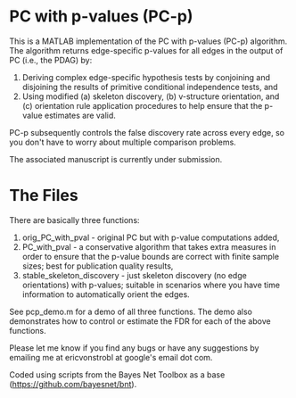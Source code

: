 # PC with p-values (PC-p)

This is a MATLAB implementation of the PC with p-values (PC-p) algorithm. The algorithm returns edge-specific p-values for all edges in the output of PC (i.e., the PDAG) by:

1. Deriving complex edge-specific hypothesis tests by conjoining and disjoining the results of primitive conditional independence tests, and
2. Using modified (a) skeleton discovery, (b) v-structure orientation, and (c) orientation rule application procedures to help ensure that the p-value estimates are valid.

PC-p subsequently controls the false discovery rate across every edge, so you don't have to worry about multiple comparison problems.

The associated manuscript is currently under submission.

# The Files
There are basically three functions: 
1. orig_PC_with_pval - original PC but with p-value computations added,
2. PC_with_pval - a conservative algorithm that takes extra measures in order to ensure that the p-value bounds are correct with finite sample sizes; best for publication quality results,
3. stable_skeleton_discovery - just skeleton discovery (no edge orientations) with p-values; suitable in scenarios where you have time information to automatically orient the edges.

See pcp_demo.m for a demo of all three functions. The demo also demonstrates how to control or estimate the FDR for each of the above functions.

Please let me know if you find any bugs or have any suggestions by emailing me at ericvonstrobl at google's email dot com.

Coded using scripts from the Bayes Net Toolbox as a base (https://github.com/bayesnet/bnt).

